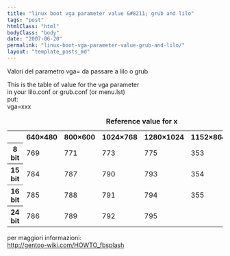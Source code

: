 ```yaml
---
title: "linux boot vga parameter value &#8211; grub and lilo"
tags: "post"
htmlClass: "html"
bodyClass: "body"
date: "2007-06-20"
permalink: "linux-boot-vga-parameter-value-grub-and-lilo/"
layout: "template_posts_md"
---
```

<p>Valori del parametro vga= da passare a lilo o grub</p>
<p>This is the table of value for the vga parameter<br />in your lilo.conf or grub.conf (or menu.lst)<br />put:<br />vga=xxx</p>
<p></p>
<table>
<caption><b>Reference value for x</b>   </caption>
<tbody>
<tr>
<th>      </th>
<th>640&#215;480       </th>
<th>800&#215;600       </th>
<th>1024&#215;768       </th>
<th>1280&#215;1024       </th>
<th>1152&#215;864       </th>
<th>1600&#215;1200       </th>
</tr>
<tr>
<th>8 bit       </th>
<td>769</td>
<td>771</td>
<td>773</td>
<td>775</td>
<td>353</td>
<td>800       </td>
</tr>
<tr>
<th>15 bit       </th>
<td>784</td>
<td>787</td>
<td>790</td>
<td>793</td>
<td>354</td>
<td>801       </td>
</tr>
<tr>
<th>16 bit       </th>
<td>785</td>
<td>788</td>
<td>791</td>
<td>794</td>
<td>355</td>
<td>802       </td>
</tr>
<tr>
<th>24 bit       </th>
<td>786</td>
<td>789</td>
<td>792</td>
<td>795</td>
<td>      </td>
<td>803</td>
</tr>
</tbody>
</table>
<p>per maggiori informazioni:<br /><a href="http://gentoo-wiki.com/HOWTO_fbsplash">http://gentoo-wiki.com/HOWTO_fbsplash</a></p>
